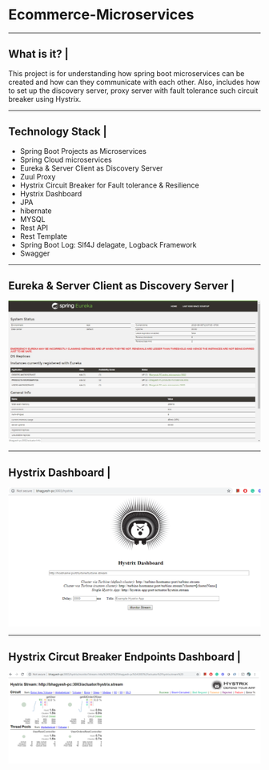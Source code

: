 # Ecommerce-Microservices

-------------
What is it? |
-------------
This project is for understanding how spring boot microservices can be created and how can they communicate with each other. Also, includes how to set up the discovery server, proxy server with fault tolerance such circuit breaker using Hystrix. 

---------
Technology Stack |
---------
* Spring Boot Projects as Microservices
* Spring Cloud microservices 
* Eureka & Server Client as Discovery Server
* Zuul Proxy 
* Hystrix Circuit Breaker for Fault tolerance & Resilience  
* Hystrix Dashboard 
* JPA
* hibernate
* MYSQL
* Rest API
* Rest Template 
* Spring Boot Log: Slf4J delagate, Logback Framework
* Swagger


------------------
Eureka & Server Client as Discovery Server |
------------------
![alt text](https://github.com/bhagyesh18/Ecommerce-Microservices/blob/master/eureka.jpg?raw=true)


------------------
Hystrix Dashboard |
------------------
![alt text](https://github.com/bhagyesh18/Ecommerce-Microservices/blob/master/hystrix.png?raw=true)


------------------
Hystrix Circut Breaker Endpoints Dashboard |
------------------
![alt text](https://github.com/bhagyesh18/Ecommerce-Microservices/blob/master/hystrix2.png?raw=true)
